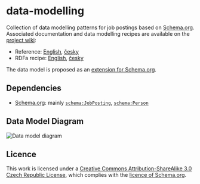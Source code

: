 # data-modelling

Collection of data modelling patterns for job postings based on [Schema.org](http://schema.org). Associated documentation and data modelling recipes are available on the [project wiki](https://github.com/OPLZZ/data-modelling/wiki):

* Reference: [English](https://github.com/OPLZZ/data-modelling/wiki/Reference-English), [česky](https://github.com/OPLZZ/data-modelling/wiki/Reference-Czech)
* RDFa recipe: [English](https://github.com/OPLZZ/data-modelling/wiki/RDFa-Recipe-English), [česky](https://github.com/OPLZZ/data-modelling/wiki/RDFa-Recipe-Czech)

The data model is proposed as an [extension for Schema.org](http://www.w3.org/wiki/WebSchemas/JobMarket).

## Dependencies

* [Schema.org](http://schema.org): mainly [`schema:JobPosting`](http://schema.org/JobPosting), [`schema:Person`](http://schema.org/Person)

## Data Model Diagram

![Data model diagram](https://raw.github.com/OPLZZ/data-modelling/master/diagrams/public-data-model.png)

## Licence

This work is licensed under a [Creative Commons Attribution-ShareAlike 3.0 Czech Republic License](http://creativecommons.org/licenses/by-sa/3.0/cz/), which complies with the [licence of Schema.org](http://schema.org/docs/terms.html).
